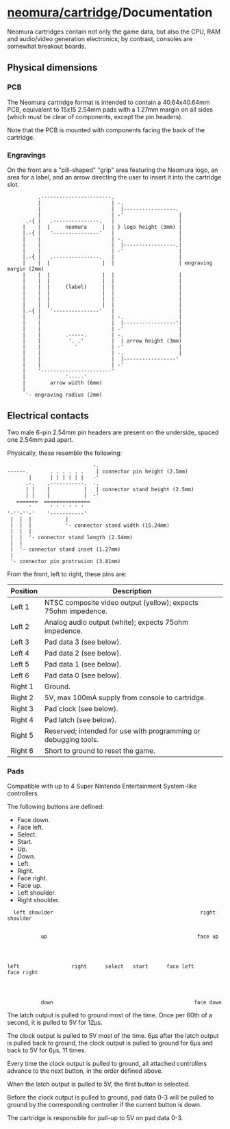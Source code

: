 # [neomura/cartridge](./readme.md)/Documentation

Neomura cartridges contain not only the game data, but also the CPU, RAM and audio/video generation electronics; by contrast, consoles are somewhat breakout boards.

## Physical dimensions

### PCB

The Neomura cartridge format is intended to contain a 40.64x40.64mm PCB, equivalent to 15x15 2.54mm pads with a 1.27mm margin on all sides (which must be clear of components, except the pin headers).

Note that the PCB is mounted with components facing the back of the cartridge.

### Engravings

On the front are a "pill-shaped" "grip" area featuring the Neomura logo, an area for a label, and an arrow directing the user to insert it into the cartridge slot.

```
          .-----------------------.
          |                       | -.
          |                       |  |-----------------.
          |                       | -'                  |
      .-{ |   .---------------.   |                     |
     |    |  |     neomura     |  | } logo height (3mm) |
     |.-{ |   '---------------'   |                     |
     |    |                       | -.                  |
     |    |                       |  |-----------------.|
     |    |                       | -'                  |
     |.-{ |   .---------------.   |                     |
     |    |  |                 |  |                     | engraving margin (2mm)
     |    |  |                 |  |                     |
     |    |  |                 |  |                     |
     |    |  |     (label)     |  |                     |
     |    |  |                 |  |                     |
     |    |  |                 |  |                     |
     |    |  |                 |  |                     |
     |.-{ |   '---------------'   |                     |
     |    |                       | -.                  |
     |    |                       |  |-----------------'|
     |    |                       | -'                  |
     |    |        .-----.        | -.                  |
     |    |         '. .'         |  | arrow height (3mm)
     |    |           '           | -'                  |
     |    |                       | -.                  |
     |    |                       |  |-----------------'
     |    |                       | -'
     |    '-----------------------'
     |             '-----'
     |        arrow width (6mm)
     |
      '- engraving radius (2mm)
```

## Electrical contacts

Two male 6-pin 2.54mm pin headers are present on the underside, spaced one 2.54mm pad apart.

Physically, these resemble the following:

```
                            -.
------.       . . . . . .    | connector pin height (2.5mm)
       |      | | | | | |   -'
      .-.    .-----------.  -.
      | |    |           |   | connector stand height (2.5mm)
      | |    |           |  -'
   =======  ===============
       '      ' ' ' ' ' '
'-''-''-'    '-----------'
 |  |  |           |
 |  |  |           '- connector stand width (15.24mm)
 |  |  |
 |  |  '- connector stand length (2.54mm)
 |  |
 |  '- connector stand inset (1.27mm)
 |
 '- connector pin protrusion (3.81mm)
```

From the front, left to right, these pins are:

| Position | Description                                                     |
| -------- | --------------------------------------------------------------- |
| Left 1   | NTSC composite video output (yellow); expects 75ohm impedence.  |
| Left 2   | Analog audio output (white); expects 75ohm impedence.           |
| Left 3   | Pad data 3 (see below).                                         |
| Left 4   | Pad data 2 (see below).                                         |
| Left 5   | Pad data 1 (see below).                                         |
| Left 6   | Pad data 0 (see below).                                         |
| Right 1  | Ground.                                                         |
| Right 2  | 5V, max 100mA supply from console to cartridge.                 |
| Right 3  | Pad clock (see below).                                          |
| Right 4  | Pad latch (see below).                                          |
| Right 5  | Reserved; intended for use with programming or debugging tools. |
| Right 6  | Short to ground to reset the game.                              |

### Pads

Compatible with up to 4 Super Nintendo Entertainment System-like controllers.

The following buttons are defined:

- Face down.
- Face left.
- Select.
- Start.
- Up.
- Down.
- Left.
- Right.
- Face right.
- Face up.
- Left shoulder.
- Right shoulder.

```
  left shoulder                                                right shoulder


           up                                                 face up




left                 right      select   start      face left         face right




           down                                              face down

```

The latch output is pulled to ground most of the time.  Once per 60th of a second, it is pulled to 5V for 12μs.

The clock output is pulled to 5V most of the time.  6μs after the latch output is pulled back to ground, the clock output is pulled to ground for 6μs and back to 5V for 6μs, 11 times.

Every time the clock output is pulled to ground, all attached controllers advance to the next button, in the order defined above.

When the latch output is pulled to 5V, the first button is selected.

Before the clock output is pulled to ground, pad data 0-3 will be pulled to ground by the corresponding controller if the current button is down.

The cartridge is responsible for pull-up to 5V on pad data 0-3.
